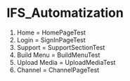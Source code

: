 # IFS_Automatization


1. Home = HomePageTest
2. Login = SignInPageTest
3. Support = SupportSectionTest
4. Build Menu = BuildMenuTest
5. Upload Media = UploadMediaTest
6. Channel = ChannelPageTest